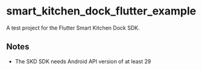 # smart_kitchen_dock_flutter_example

A test project for the Flutter Smart Kitchen Dock SDK.

## Notes

* The SKD SDK needs Android API version of at least 29

